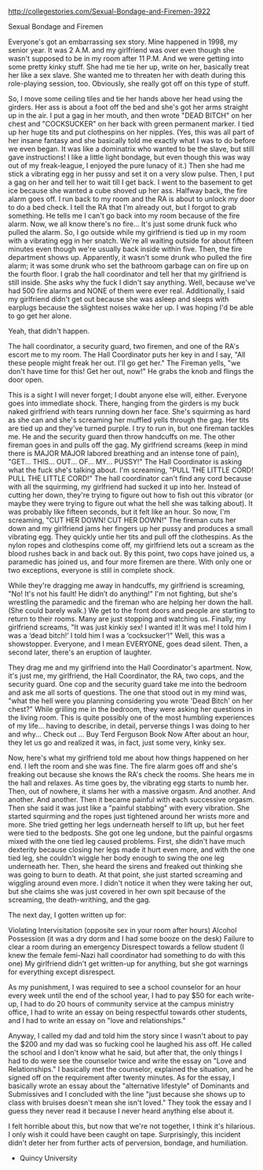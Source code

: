 http://collegestories.com/Sexual-Bondage-and-Firemen-3922

Sexual Bondage and Firemen

Everyone's got an embarrassing sex story. Mine happened in 1998, my senior year. It was 2 A.M. and my girlfriend was over even though she wasn't supposed to be in my room after 11 P.M. And we were getting into some pretty kinky stuff. She had me tie her up, write on her, basically treat her like a sex slave. She wanted me to threaten her with death during this role-playing session, too. Obviously, she really got off on this type of stuff.

So, I move some ceiling tiles and tie her hands above her head using the girders. Her ass is about a foot off the bed and she's got her arms straight up in the air. I put a gag in her mouth, and then wrote "DEAD BITCH" on her chest and "COCKSUCKER" on her back with green permanent marker. I tied up her huge tits and put clothespins on her nipples. (Yes, this was all part of her insane fantasy and she basically told me exactly what I was to do before we even began. It was like a dominatrix who wanted to be the slave, but still gave instructions! I like a little light bondage, but even though this was way out of my freak-league, I enjoyed the pure lunacy of it.) Then she had me stick a vibrating egg in her pussy and set it on a very slow pulse. Then, I put a gag on her and tell her to wait till I get back. I went to the basement to get ice because she wanted a cube shoved up her ass. Halfway back, the fire alarm goes off. I run back to my room and the RA is about to unlock my door to do a bed check. I tell the RA that I'm already out, but I forgot to grab something. He tells me I can't go back into my room because of the fire alarm. Now, we all know there's no fire... It's just some drunk fuck who pulled the alarm. So, I go outside while my girlfriend is tied up in my room with a vibrating egg in her snatch. We're all waiting outside for about fifteen minutes even though we're usually back inside within five. Then, the fire department shows up. Apparently, it wasn't some drunk who pulled the fire alarm; it was some drunk who set the bathroom garbage can on fire up on the fourth floor. I grab the hall coordinator and tell her that my girlfriend is still inside. She asks why the fuck I didn't say anything. Well, because we've had 500 fire alarms and NONE of them were ever real. Additionally, I said my girlfriend didn't get out because she was asleep and sleeps with earplugs because the slightest noises wake her up. I was hoping I'd be able to go get her alone.

Yeah, that didn't happen.

The hall coordinator, a security guard, two firemen, and one of the RA's escort me to my room. The Hall Coordinator puts her key in and I say, "All these people might freak her out. I'll go get her." The Fireman yells, "we don't have time for this! Get her out, now!" He grabs the knob and flings the door open.

This is a sight I will never forget; I doubt anyone else will, either. Everyone goes into immediate shock. There, hanging from the girders is my buck naked girlfriend with tears running down her face. She's squirming as hard as she can and she's screaming her muffled yells through the gag. Her tits are tied up and they've turned purple. I try to run in, but one fireman tackles me. He and the security guard then throw handcuffs on me. The other fireman goes in and pulls off the gag. My girlfriend screams (keep in mind there is MAJOR MAJOR labored breathing and an intense tone of pain), "GET... THIS... OUT... OF... MY... PUSSY!" The Hall Coordinator is asking what the fuck she's talking about. I'm screaming, "PULL THE LITTLE CORD! PULL THE LITTLE CORD!" The hall coordinator can't find any cord because with all the squirming, my girlfriend had sucked it up into her. Instead of cutting her down, they're trying to figure out how to fish out this vibrator (or maybe they were trying to figure out what the hell she was talking about). It was probably like fifteen seconds, but it felt like an hour. So now, I'm screaming, "CUT HER DOWN! CUT HER DOWN!" The fireman cuts her down and my girlfriend jams her fingers up her pussy and produces a small vibrating egg. They quickly untie her tits and pull off the clothespins. As the nylon ropes and clothespins come off, my girlfriend lets out a scream as the blood rushes back in and back out. By this point, two cops have joined us, a paramedic has joined us, and four more firemen are there. With only one or two exceptions, everyone is still in complete shock.

While they're dragging me away in handcuffs, my girlfriend is screaming, "No! It's not his fault! He didn’t do anything!" I'm not fighting, but she's wrestling the paramedic and the fireman who are helping her down the hall. (She could barely walk.) We get to the front doors and people are starting to return to their rooms. Many are just stopping and watching us. Finally, my girlfriend screams, "It was just kinkiy sex! I wanted it! It was me! I told him I was a ‘dead bitch!’ I told him I was a ‘cocksucker’!" Well, this was a showstopper. Everyone, and I mean EVERYONE, goes dead silent. Then, a second later, there's an eruption of laughter.

They drag me and my girlfriend into the Hall Coordinator's apartment. Now, it's just me, my girlfriend, the Hall Coordinator, the RA, two cops, and the security guard. One cop and the security guard take me into the bedroom and ask me all sorts of questions. The one that stood out in my mind was, "what the hell were you planning considering you wrote 'Dead Bitch' on her chest?" While grilling me in the bedroom, they were asking her questions in the living room. This is quite possibly one of the most humbling experiences of my life... having to describe, in detail, perverse things I was doing to her and why...
Check out ...
Buy Terd Ferguson Book Now
After about an hour, they let us go and realized it was, in fact, just some very, kinky sex.

Now, here's what my girlfriend told me about how things happened on her end. I left the room and she was fine. The fire alarm goes off and she's freaking out because she knows the RA's check the rooms. She hears me in the hall and relaxes. As time goes by, the vibrating egg starts to numb her. Then, out of nowhere, it slams her with a massive orgasm. And another. And another. And another. Then it became painful with each successive orgasm. Then she said it was just like a "painful stabbing" with every vibration. She started squirming and the ropes just tightened around her wrists more and more. She tried getting her legs underneath herself to lift up, but her feet were tied to the bedposts. She got one leg undone, but the painful orgasms mixed with the one tied leg caused problems. First, she didn't have much dexterity because closing her legs made it hurt even more, and with the one tied leg, she couldn't wiggle her body enough to swing the one leg underneath her. Then, she heard the sirens and freaked out thinking she was going to burn to death. At that point, she just started screaming and wiggling around even more. I didn't notice it when they were taking her out, but she claims she was just covered in her own spit because of the screaming, the death-writhing, and the gag.

The next day, I gotten written up for:

Violating Intervisitation (opposite sex in your room after hours)
Alcohol Possession (it was a dry dorm and I had some booze on the desk)
Failure to clear a room during an emergency
Disrespect towards a fellow student (I knew the female femi-Nazi hall coordinator had something to do with this one)
My girlfriend didn't get written-up for anything, but she got warnings for everything except disrespect.

As my punishment, I was required to see a school counselor for an hour every week until the end of the school year, I had to pay $50 for each write-up, I had to do 20 hours of community service at the campus ministry office, I had to write an essay on being respectful towards other students, and I had to write an essay on "love and relationships."

Anyway, I called my dad and told him the story since I wasn't about to pay the $200 and my dad was so fucking cool he laughed his ass off. He called the school and I don't know what he said, but after that, the only things I had to do were see the counselor twice and write the essay on "Love and Relationships." I basically met the counselor, explained the situation, and he signed off on the requirement after twenty minutes. As for the essay, I basically wrote an essay about the "alternative lifestyle" of Dominants and Submissives and I concluded with the line "just because she shows up to class with bruises doesn't mean she isn't loved." They took the essay and I guess they never read it because I never heard anything else about it.

I felt horrible about this, but now that we're not together, I think it's hilarious. I only wish it could have been caught on tape. Surprisingly, this incident didn't deter her from further acts of perversion, bondage, and humiliation.
- Quincy University
